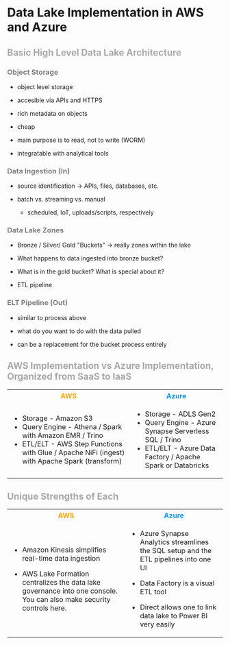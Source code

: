# Data Lake Implementation in AWS and Azure

## <span style="color:darkgray">Basic High Level Data Lake Architecture</span>

### <span style="color:gray">Object Storage</span>
- object level storage 

- accesible via APIs and HTTPS
- rich metadata on objects
- cheap
- main purpose is to read, not to write (WORM)
- integratable with analytical tools
### <span style="color:gray">Data Ingestion (In)</span>
- source identification -> APIs, files, databases, etc.

- batch vs. streaming vs. manual
    - scheduled, IoT, uploads/scripts, respectively
### <span style="color:gray">Data Lake Zones</span>
- Bronze / Silver/ Gold "Buckets" -> really zones within the lake

- What happens to data ingested into bronze bucket?
- What is in the gold bucket? What is special about it?
- ETL pipeline
### <span style="color:gray">ELT Pipeline (Out)</span>
- similar to process above

- what do you want to do with the data pulled
- can be a replacement for the bucket process entirely
## <span style="color:darkgray">AWS Implementation vs Azure Implementation, Organized from SaaS to IaaS</span>
<table>
<tr>
<th>
    <span style="color:orange">AWS</span>
</th>
<th>
<span style="color:#0096FF">Azure</th>
</th>
</tr>

<tr>
<td>

- Storage - Amazon S3
- Query Engine - Athena / Spark with Amazon EMR / Trino
- ETL/ELT - AWS Step Functions with Glue / Apache NiFi (ingest) with Apache Spark (transform)
</td> 

<td>

- Storage - ADLS Gen2
- Query Engine - Azure Synapse Serverless SQL / Trino
- ETL/ELT - Azure Data Factory / Apache Spark or Databricks
</td>
</tr>
</table>

## <span style="color:darkgray">Unique Strengths of Each</span>
<table>
    <tr>
        <th>
            <span style="color:orange">AWS</span>
        </th>
        <th>
            <span style="color:#0096FF">Azure</th>
    </tr>
<tr>
<td>  

- Amazon Kinesis simplifies real-time data ingestion

- AWS Lake Formation centralizes the data lake governance into one console. You can also make security controls here.
</td>   
<td>

- Azure Synapse Analytics streamlines the SQL setup and the ETL pipelines into one UI

- Data Factory is a visual ETL tool
- Direct allows one to link data lake to Power BI very easily
        </td>
    </tr>
</table>